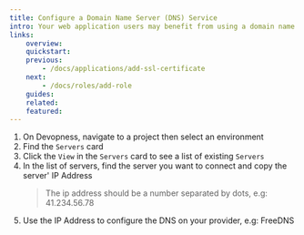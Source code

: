 ```yaml
---
title: Configure a Domain Name Server (DNS) Service
intro: Your web application users may benefit from using a domain name instead of an IP address to access your services. Configure a Domain Name Server (DNS) service to manage the routing to your website, redirecting the user accessing the human readable domain to your server IP Address. Some examples of DNS services that can be used include FreeDNS, AWS route 53, cloudflare DNS.
links:
    overview:
    quickstart:
    previous:
        - /docs/applications/add-ssl-certificate
    next:
        - /docs/roles/add-role
    guides:
    related:
    featured:
---
```


1. On Devopness, navigate to a project then select an environment
1. Find the `Servers` card
1. Click the `View` in the `Servers` card to see a list of existing `Servers`
1. In the list of servers, find the server you want to connect and copy the server' IP Address
    > The ip address should be a number separated by dots, e.g: 41.234.56.78
1. Use the IP Address to configure the DNS on your provider, e.g: FreeDNS

